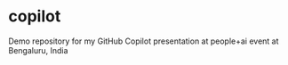 # copilot
Demo repository for my GitHub Copilot presentation at people+ai event at Bengaluru, India
